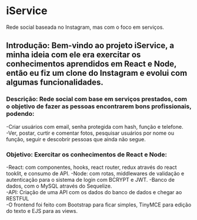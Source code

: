# iService
Rede social baseada no Instagram, mas com o foco em serviços.

## Introdução: Bem-vindo ao projeto iService, a minha ideia com ele era exercitar os conhecimentos aprendidos em React e Node, então eu fiz um clone do Instagram e evolui com algumas funcionalidades.  

### Descrição: Rede social com base em serviços prestados, com o objetivo de fazer as pessoas encontrarem bons profissionais, podendo:  
-Criar usuários com email, senha protegida com hash, função e telefone.  
-Ver, postar, curtir e comentar fotos, pesquisar usuários por nome ou função, seguir e descobrir pessoas que ainda não segue. 

### Objetivo: Exercitar os conhecimentos de React e Node:
-React: com componentes, hooks, react router, redux através do react tooklit, e consumo de API.
-Node: com rotas, middlewares de validação e autenticação para o sistema de login com BCRYPT e JWT.
-Banco de dados, com o MySQL através do Sequelize.  
-API: Criação de uma API com os dados do banco de dados e chegar ao RESTFUL  
-O frontend foi feito com Bootstrap para ficar simples, TinyMCE para edição do texto e EJS para as views.  
